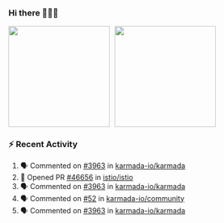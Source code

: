 ### Hi there 👋👋👋

<div style="display: flex; gap: 10px;">
  <img height="200px" src="https://github-readme-stats.vercel.app/api?username=Vacant2333&show_icons=true&theme=flag-india&count_private=true&hide_rank=true&include_all_commits=true">
  <img height="200px" src="https://github-readme-stats.vercel.app/api/top-langs/?username=Vacant2333&layout=donut">
</div>

### :zap: Recent Activity

<!--START_SECTION:activity-->
1. 🗣 Commented on [#3963](https://github.com/karmada-io/karmada/issues/3963#issuecomment-1690043269) in [karmada-io/karmada](https://github.com/karmada-io/karmada)
2. 💪 Opened PR [#46656](https://github.com/istio/istio/pull/46656) in [istio/istio](https://github.com/istio/istio)
3. 🗣 Commented on [#3963](https://github.com/karmada-io/karmada/issues/3963#issuecomment-1688231333) in [karmada-io/karmada](https://github.com/karmada-io/karmada)
4. 🗣 Commented on [#52](https://github.com/karmada-io/community/issues/52#issuecomment-1688221436) in [karmada-io/community](https://github.com/karmada-io/community)
5. 🗣 Commented on [#3963](https://github.com/karmada-io/karmada/issues/3963#issuecomment-1688164464) in [karmada-io/karmada](https://github.com/karmada-io/karmada)
<!--END_SECTION:activity-->
